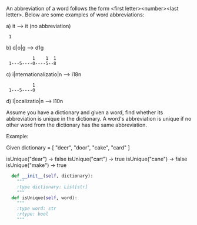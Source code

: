 An abbreviation of a word follows the form &lt;first letter&gt;&lt;number&gt;&lt;last letter&gt;. Below are some examples of word abbreviations:

a) it                      --> it    (no abbreviation)

     1
b) d|o|g                   --> d1g

              1    1  1
     1---5----0----5--8
c) i|nternationalizatio|n  --> i18n

              1
     1---5----0
d) l|ocalizatio|n          --> l10n


Assume you have a dictionary and given a word, find whether its abbreviation is unique in the dictionary. A word's abbreviation is unique if no other word from the dictionary has the same abbreviation.

Example: 

Given dictionary = [ "deer", "door", "cake", "card" ]

isUnique("dear") -> false
isUnique("cart") -> true
isUnique("cane") -> false
isUnique("make") -> true




```python
  def __init__(self, dictionary):
    """
    :type dictionary: List[str]
    """
  def isUnique(self, word):
    """
    :type word: str
    :rtype: bool
    """
```
